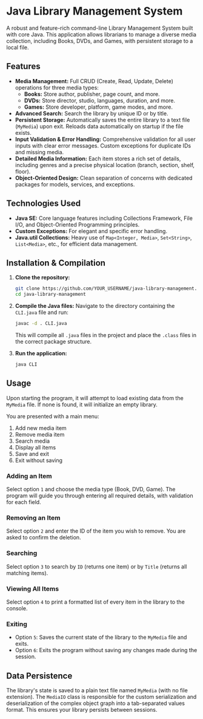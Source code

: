# Java Library Management System

A robust and feature-rich command-line Library Management System built with core Java. This application allows librarians to manage a diverse media collection, including Books, DVDs, and Games, with persistent storage to a local file.

## Features

- **Media Management:** Full CRUD (Create, Read, Update, Delete) operations for three media types:
    - **Books:** Store author, publisher, page count, and more.
    - **DVDs:** Store director, studio, languages, duration, and more.
    - **Games:** Store developer, platform, game modes, and more.
- **Advanced Search:** Search the library by unique ID or by title.
- **Persistent Storage:** Automatically saves the entire library to a text file (`MyMedia`) upon exit. Reloads data automatically on startup if the file exists.
- **Input Validation & Error Handling:** Comprehensive validation for all user inputs with clear error messages. Custom exceptions for duplicate IDs and missing media.
- **Detailed Media Information:** Each item stores a rich set of details, including genres and a precise physical location (branch, section, shelf, floor).
- **Object-Oriented Design:** Clean separation of concerns with dedicated packages for models, services, and exceptions.

## Technologies Used

- **Java SE:** Core language features including Collections Framework, File I/O, and Object-Oriented Programming principles.
- **Custom Exceptions:** For elegant and specific error handling.
- **Java.util Collections:** Heavy use of `Map<Integer, Media>`, `Set<String>`, `List<Media>`, etc., for efficient data management.

## Installation & Compilation

1.  **Clone the repository:**
    ```bash
    git clone https://github.com/YOUR_USERNAME/java-library-management.git
    cd java-library-management
    ```

2.  **Compile the Java files:**
    Navigate to the directory containing the `CLI.java` file and run:
    ```bash
    javac -d . CLI.java
    ```
    This will compile all `.java` files in the project and place the `.class` files in the correct package structure.

3.  **Run the application:**
    ```bash
    java CLI
    ```

## Usage

Upon starting the program, it will attempt to load existing data from the `MyMedia` file. If none is found, it will initialize an empty library.

You are presented with a main menu:

1. Add new media item
2. Remove media item
3. Search media
4. Display all items
5. Save and exit
6. Exit without saving


### Adding an Item
Select option `1` and choose the media type (Book, DVD, Game). The program will guide you through entering all required details, with validation for each field.

### Removing an Item
Select option `2` and enter the ID of the item you wish to remove. You are asked to confirm the deletion.

### Searching
Select option `3` to search by `ID` (returns one item) or by `Title` (returns all matching items).

### Viewing All Items
Select option `4` to print a formatted list of every item in the library to the console.

### Exiting
- Option `5`: Saves the current state of the library to the `MyMedia` file and exits.
- Option `6`: Exits the program without saving any changes made during the session.

## Data Persistence

The library's state is saved to a plain text file named `MyMedia` (with no file extension). The `MediaIO` class is responsible for the custom serialization and deserialization of the complex object graph into a tab-separated values format. This ensures your library persists between sessions.